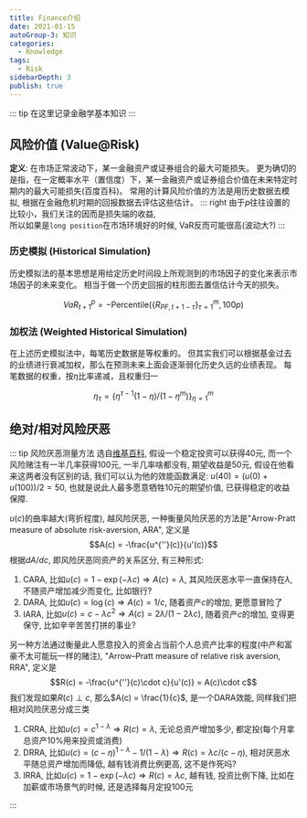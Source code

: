 ```yaml
---
title: Finance介绍
date: 2021-01-15
autoGroup-3: 知识 
categories:
  - Knowledge
tags:
  - Risk
sidebarDepth: 3
publish: true
---
```



::: tip
在这里记录金融学基本知识
:::

<!-- more -->

## 风险价值 (Value@Risk)
__定义__: 在市场正常波动下，某一金融资产或证券组合的最大可能损失。 更为确切的是指，在一定概率水平（置信度）下，某一金融资产或证券组合价值在未来特定时期内的最大可能损失(百度百科)。 常用的计算风险价值的方法是用历史数据去模拟, 根据在金融危机时期的回报数据去评估这些估计。
::: right
由于$p$往往设置的比较小，我们关注的因而是损失端的收益, <br>所以如果是`long position`在市场环境好的时候, VaR反而可能很高(波动大?)
:::


### 历史模拟 (Historical Simulation)
历史模拟法的基本思想是用给定历史时间段上所观测到的市场因子的变化来表示市场因子的未来变化。 相当于做一个历史回报的柱形图去置信估计今天的损失。

$$VaR_{t+1}^p = -\text{Percentile}\Big(\{R_{PF,t+1-\tau}\}_{\tau=1}^m, 100p\Big)$$

### 加权法 (Weighted Historical Simulation)
在上述历史模拟法中，每笔历史数据是等权重的。 但其实我们可以根据基金过去的业绩进行衰减加权，那么在预测未来上面会逐渐弱化历史久远的业绩表现。 每笔数据的权重，按$\eta$比率递减，且权重归一

$$\eta_\tau = \Big\{\eta^{\tau-1}(1-\eta)/(1-\eta^m)\Big\}_{\eta=1}^m$$


## 绝对/相对风险厌恶

::: tip 风险厌恶测量方法
选自[维基百科](https://en.wikipedia.org/wiki/Risk_aversion), 假设一个稳定投资可以获得$40$元, 而一个风险赌注有一半几率获得$100$元, 一半几率啥都没有, 期望收益是$50$元, 假设在他看来这两者没有区别的话, 我们可以认为他的效能函数满足: $u(40) = (u(0) + u(100))/2 = 50$, 也就是说此人最多愿意牺牲$10$元的期望价值, 已获得稳定的收益保障. 

$u(c)$的曲率越大(弯折程度), 越风险厌恶, 一种衡量风险厌恶的方法是"Arrow-Pratt measure of absolute risk-aversion, ARA", 定义是
$$A(c) = -\frac{u^{''}(c)}{u'(c)}$$
根据$dA/dc$, 即风险厌恶同资产的关系区分, 有三种形式:
1. CARA, 比如$u(c) = 1 - \exp(-\lambda c) \Rightarrow A(c) = \lambda$, 其风险厌恶水平一直保持在$\lambda$, 不随资产增加减少而变化, 比如银行?
2. DARA, 比如$u(c) = \log(c) \Rightarrow A(c) = 1/c$, 随着资产$c$的增加, 更愿意冒险了
3. IARA, 比如$u(c) = c - \lambda c^2 \Rightarrow A(c) = 2\lambda/(1-2\lambda c)$, 随着资产$c$的增加, 变得更保守, 比如辛辛苦苦打拼的事业?

另一种方法通过衡量此人愿意投入的资金占当前个人总资产比率的程度(中产和富豪不太可能玩一样的赌注), "Arrow–Pratt measure of relative risk aversion, RRA", 定义是
$$R(c) = -\frac{u^{''}(c)\cdot c}{u'(c)} = A(c)\cdot c$$
我们发现如果$R(c) \perp c$, 那么$A(c) = \frac{1}{c}$, 是一个DARA效能, 同样我们把相对风险厌恶分成三类
1. CRRA, 比如$u(c) = c^{1-\lambda} \Rightarrow R(c) = \lambda$, 无论总资产增加多少, 都定投(每个月拿总资产10%用来投资或消费)
2. DRRA, 比如$u(c) = (c-\eta)^{1-\lambda}-1/(1-\lambda) \Rightarrow R(c) = \lambda c/(c-\eta)$, 相对厌恶水平随总资产增加而降低, 越有钱消费比例更高, 这不是作死吗?
3. IRRA, 比如$u(c) = 1-\exp(-\lambda c) \Rightarrow R(c) = \lambda c$, 越有钱, 投资比例下降, 比如在加薪或市场景气的时候, 还是选择每月定投$100$元

<!-- to do: https://zhuanlan.zhihu.com/p/24311879 分析CYTHON的用法 -->
:::
